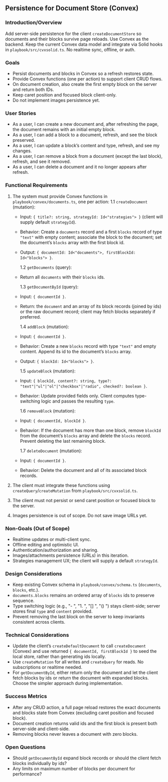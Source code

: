 ## Persistence for Document Store (Convex)

### Introduction/Overview

Add server-side persistence for the client `createDocumentStore` so documents and their blocks survive page reloads. Use Convex as the backend. Keep the current Convex data model and integrate via Solid hooks in `playbook/src/cvxsolid.ts`. No realtime sync, offline, or auth.

### Goals

- Persist documents and blocks in Convex so a refresh restores state.
- Provide Convex functions (one per action) to support client CRUD flows.
- On document creation, also create the first empty block on the server and return both IDs.
- Keep caret position and focused block client-only.
- Do not implement images persistence yet.

### User Stories

- As a user, I can create a new document and, after refreshing the page, the document remains with an initial empty block.
- As a user, I can add a block to a document, refresh, and see the block preserved.
- As a user, I can update a block’s content and type, refresh, and see my changes.
- As a user, I can remove a block from a document (except the last block), refresh, and see it removed.
- As a user, I can delete a document and it no longer appears after refresh.

### Functional Requirements

1. The system must provide Convex functions in `playbook/convex/documents.ts`, one per action:
   1.1 `createDocument` (mutation):

   - Input: `{ title?: string, strategyId: Id<"strategies"> }` (client will supply default `strategyId`).
   - Behavior: Create a `documents` record and a first `blocks` record of type `"text"` with empty content; associate the block to the document; set the document’s `blocks` array with the first block id.
   - Output: `{ documentId: Id<"documents">, firstBlockId: Id<"blocks"> }`.

     1.2 `getDocuments` (query):

   - Return all `documents` with their `blocks` ids.

     1.3 `getDocumentById` (query):

   - Input: `{ documentId }`.
   - Return: the `document` and an array of its block records (joined by ids) or the raw document record; client may fetch blocks separately if preferred.

     1.4 `addBlock` (mutation):

   - Input: `{ documentId }`.
   - Behavior: Create a new `blocks` record with type `"text"` and empty content. Append its id to the document’s `blocks` array.
   - Output: `{ blockId: Id<"blocks"> }`.

     1.5 `updateBlock` (mutation):

   - Input: `{ blockId, content?: string, type?: "text"|"ul"|"ol"|"checkbox"|"radio", checked?: boolean }`.
   - Behavior: Update provided fields only. Client computes type-switching logic and passes the resulting `type`.

     1.6 `removeBlock` (mutation):

   - Input: `{ documentId, blockId }`.
   - Behavior: If the document has more than one block, remove `blockId` from the document’s `blocks` array and delete the `blocks` record. Prevent deleting the last remaining block.

     1.7 `deleteDocument` (mutation):

   - Input: `{ documentId }`.
   - Behavior: Delete the document and all of its associated block records.

2. The client must integrate these functions using `createQuery`/`createMutation` from `playbook/src/cvxsolid.ts`.
3. The client must not persist or send caret position or focused block to the server.
4. Images persistence is out of scope. Do not save image URLs yet.

### Non-Goals (Out of Scope)

- Realtime updates or multi-client sync.
- Offline editing and optimistic UI.
- Authentication/authorization and sharing.
- Images/attachments persistence (URLs) in this iteration.
- Strategies management UX; the client will supply a default `strategyId`.

### Design Considerations

- Keep existing Convex schema in `playbook/convex/schema.ts` (`documents`, `blocks`, etc.).
- `documents.blocks` remains an ordered array of `blocks` ids to preserve sequence.
- Type switching logic (e.g., "- ", "1. ", "[] ", "() ") stays client-side; server stores final `type` and `content` provided.
- Prevent removing the last block on the server to keep invariants consistent across clients.

### Technical Considerations

- Update the client’s `createDefaultDocument` to call `createDocument` (Convex) and use returned `{ documentId, firstBlockId }` to seed the local store, rather than generating ids locally.
- Use `createMutation` for all writes and `createQuery` for reads. No subscriptions or realtime needed.
- For `getDocumentById`, either return only the document and let the client fetch blocks by ids or return the document with expanded blocks. Choose the simpler approach during implementation.

### Success Metrics

- After any CRUD action, a full page reload restores the exact documents and blocks state from Convex (excluding caret position and focused block).
- Document creation returns valid ids and the first block is present both server-side and client-side.
- Removing blocks never leaves a document with zero blocks.

### Open Questions

- Should `getDocumentById` expand block records or should the client fetch blocks individually by ids?
- Any limits on maximum number of blocks per document for performance?
